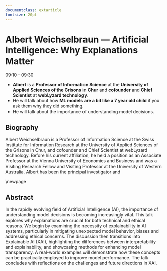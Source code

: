```yaml
---
documentclass: extarticle
fontsize: 20pt
---
```


# Albert Weichselbraun — Artificial Intelligence: Why Explanations Matter

09:10 - 09:30

 * **Albert** is a **Professor of Information Science** at the **University of
   Applied Sciences of the Grisons** in **Chur** and **cofounder** and **Chief
   Scientist** at **webLyzard technology**.
 * He will talk about how **ML models are a bit like a 7 year old child** if
   you ask them why they did something.
 * He will talk about the importance of understanding model decisions.

## Biography

Albert Weichselbraun is a Professor of Information Science at the
Swiss Institute for Information Research at the University of Applied
Sciences of the Grisons in Chur, and cofounder and Chief Scientist at
webLyzard technology.
Before his current affiliation, he held a position as an Associate
Professor at the Vienna University of Economics and Business and was a
Visiting Research Fellow and Visiting Professor at the University of
Western Australia. Albert has been the principal investigator and

\newpage

## Abstract

In the rapidly evolving field of Artificial Intelligence (AI), the
importance of understanding model decisions is becoming increasingly
vital. This talk explores why explanations are crucial for both
technical and ethical reasons. We begin by examining the necessity of
explainability in AI systems, particularly in mitigating unexpected
model behavior, biases and addressing ethical concerns. The discussion
then transitions into Explainable AI (XAI), highlighting the
differences between interpretability and explainability, and
showcasing methods for enhancing model transparency. A real-world
examples will demonstrate how these concepts can be practically
employed to improve model performance. The talk concludes with
reflections on the challenges and future directions in XAI.
